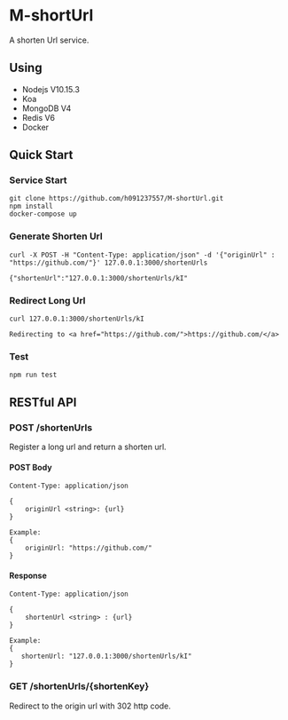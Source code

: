 # M-shortUrl

A shorten Url service.

## Using 

* Nodejs V10.15.3
* Koa
* MongoDB V4
* Redis V6
* Docker

## Quick Start

### Service Start

```
git clone https://github.com/h091237557/M-shortUrl.git
npm install
docker-compose up
```

### Generate Shorten Url

```
curl -X POST -H "Content-Type: application/json" -d '{"originUrl" : "https://github.com/"}' 127.0.0.1:3000/shortenUrls

{"shortenUrl":"127.0.0.1:3000/shortenUrls/kI"
```

### Redirect Long Url

```
curl 127.0.0.1:3000/shortenUrls/kI

Redirecting to <a href="https://github.com/">https://github.com/</a>
```

### Test

```
npm run test
```

## RESTful API

### POST /shortenUrls

Register a long url and return a shorten url.

#### POST Body

```
Content-Type: application/json
```

```
{
    originUrl <string>: {url}
}

Example:
{
    originUrl: "https://github.com/"
}
```

#### Response

```
Content-Type: application/json
```

```
{
    shortenUrl <string> : {url} 
}

Example:
{
   shortenUrl: "127.0.0.1:3000/shortenUrls/kI"
}
```

### GET /shortenUrls/{shortenKey}

Redirect to the origin url with 302 http code.


